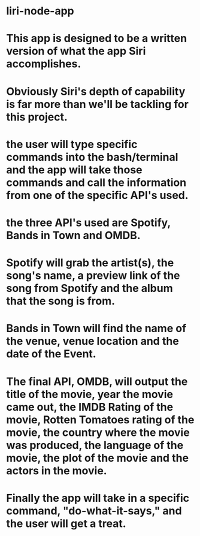 # liri-node-app
#   This app is designed to be a written version of what the app Siri accomplishes.
# Obviously Siri's depth of capability is far more than we'll be tackling for this project.

# the user will type specific commands into the bash/terminal and the app will take those commands and call the information from one of the specific API's used.
#   the three API's used are Spotify, Bands in Town and OMDB.
#       Spotify will grab the artist(s), the song's name, a preview link of the song from Spotify and the album that the song is from.
#       Bands in Town will find the name of the venue, venue location and the date of the Event.
#       The final API, OMDB, will output the title of the movie, year the movie came out, the IMDB Rating of the movie, Rotten Tomatoes rating of the movie, the country where the movie was produced, the language of the movie, the plot of the movie and the actors in the movie.
# Finally the app will take in a specific command, "do-what-it-says," and the user will get a treat.


